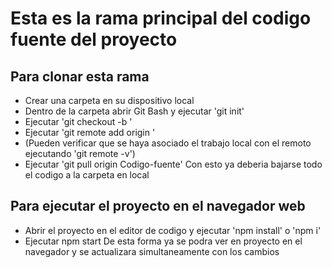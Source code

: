 # Esta es la rama principal del codigo fuente del proyecto
## Para clonar esta rama
* Crear una carpeta en su dispositivo local
* Dentro de la carpeta abrir Git Bash y ejecutar 'git init'
* Ejecutar 'git checkout -b <nombre de la rama en su dispositovo local>'
* Ejecutar 'git remote add origin <URL del repositorio>'
* (Pueden verificar que se haya asociado el trabajo local con el remoto ejecutando 'git remote -v')
* Ejecutar 'git pull origin Codigo-fuente'
Con esto ya deberia bajarse todo el codigo a la carpeta en local
## Para ejecutar el proyecto en el navegador web
* Abrir el proyecto en el editor de codigo y ejecutar 'npm install' o 'npm i'
* Ejecutar npm start
De esta forma ya se podra ver en proyecto en el navegador y se actualizara simultaneamente con los cambios
